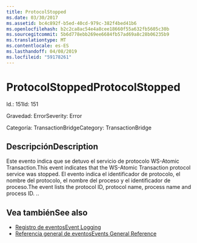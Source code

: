 ```yaml
---
title: ProtocolStopped
ms.date: 03/30/2017
ms.assetid: bc4c892f-b5ed-40cd-979c-382f4bed41b6
ms.openlocfilehash: b2c2ca8ac54e4a8cee18660f55a632fb5605c30b
ms.sourcegitcommit: 5b6d778ebb269ee6684fb57ad69a8c28b06235b9
ms.translationtype: MT
ms.contentlocale: es-ES
ms.lasthandoff: 04/08/2019
ms.locfileid: "59178261"
---
```

# <a name="protocolstopped"></a><span data-ttu-id="37f88-102">ProtocolStopped</span><span class="sxs-lookup"><span data-stu-id="37f88-102">ProtocolStopped</span></span>
<span data-ttu-id="37f88-103">Id.: 151</span><span class="sxs-lookup"><span data-stu-id="37f88-103">Id: 151</span></span>  
  
 <span data-ttu-id="37f88-104">Gravedad: Error</span><span class="sxs-lookup"><span data-stu-id="37f88-104">Severity: Error</span></span>  
  
 <span data-ttu-id="37f88-105">Categoría: TransactionBridge</span><span class="sxs-lookup"><span data-stu-id="37f88-105">Category: TransactionBridge</span></span>  
  
## <a name="description"></a><span data-ttu-id="37f88-106">Descripción</span><span class="sxs-lookup"><span data-stu-id="37f88-106">Description</span></span>  
 <span data-ttu-id="37f88-107">Este evento indica que se detuvo el servicio de protocolo WS-Atomic Transaction.</span><span class="sxs-lookup"><span data-stu-id="37f88-107">This event indicates that the WS-Atomic Transaction protocol service was stopped.</span></span> <span data-ttu-id="37f88-108">El evento indica el identificador de protocolo, el nombre del protocolo, el nombre del proceso y el identificador de proceso.</span><span class="sxs-lookup"><span data-stu-id="37f88-108">The event lists the protocol ID, protocol name, process name and process ID.</span></span> <span data-ttu-id="37f88-109">.</span><span class="sxs-lookup"><span data-stu-id="37f88-109">.</span></span>  
  
## <a name="see-also"></a><span data-ttu-id="37f88-110">Vea también</span><span class="sxs-lookup"><span data-stu-id="37f88-110">See also</span></span>

- [<span data-ttu-id="37f88-111">Registro de eventos</span><span class="sxs-lookup"><span data-stu-id="37f88-111">Event Logging</span></span>](../../../../../docs/framework/wcf/diagnostics/event-logging/index.md)
- [<span data-ttu-id="37f88-112">Referencia general de eventos</span><span class="sxs-lookup"><span data-stu-id="37f88-112">Events General Reference</span></span>](../../../../../docs/framework/wcf/diagnostics/event-logging/events-general-reference.md)

